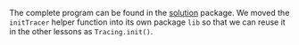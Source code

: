 The complete program can be found in the [solution](./solution) package. We moved the `initTracer` helper function into its own package `lib` so that we can reuse it in the other lessons as `Tracing.init()`.
